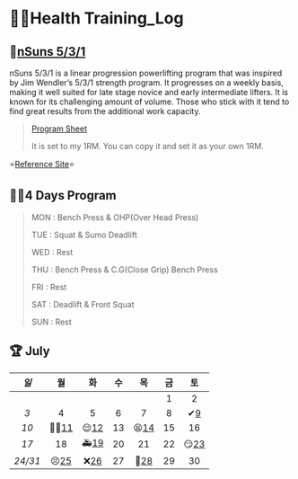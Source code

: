 # 🏋️‍♀️Health Training_Log

 ## 💪[nSuns 5/3/1](https://liftvault.com/programs/powerlifting/n-suns-lifting-spreadsheets/)

nSuns 5/3/1 is a linear progression powerlifting program that was inspired by Jim Wendler’s 5/3/1 strength program. It progresses on a weekly basis, making it well suited for late stage novice and early intermediate lifters. It is known for its challenging amount of volume. Those who stick with it tend to find great results from the additional work capacity.



> [Program Sheet](./nSuns.xlsx) 
>
> 
> It is set to my 1RM. You can copy it and set it as your own 1RM.
> 

  ⭐[Reference Site](https://m.blog.naver.com/tbvjaos7654/222463187253)⭐

## 🏃‍♂️4 Days Program

> MON : Bench Press & OHP(Over Head Press)
>
> TUE : Squat & Sumo Deadlift 
>
> WED : Rest
>
> THU : Bench Press & C.G(Close Grip) Bench Press
>
> FRI : Rest
>
> SAT : Deadlift & Front Squat
>
> SUN : Rest
>
> 

## 🏆 July



|  *일*   |             월             |            화             |  수  |            목             |  금  |            토             |
| :-----: | :------------------------: | :-----------------------: | :--: | :-----------------------: | :--: | :-----------------------: |
|         |                            |                           |      |                           |  1   |             2             |
|   *3*   |             4              |             5             |  6   |             7             |  8   |  ✔[9](./July/7.9_SAT.md)  |
|  *10*   | 🏃‍♂️[11](./July/7.11_MON.md) | 😌[12](./July/7.12_TUE.md) |  13  | 😫[14](./July/7.14_THU.md) |  15  |            16             |
|  *17*   |             18             | 🚑[19](./July/7.19_TUE.md) |  20  |            21             |  22  | 😏[23](./July/7.23_SAT.md) |
| *24/31* | 😣[25](./July/7.25_MON.md)  | ❌[26](./July/7.26_TUE.md) |  27  | 💯[28](./July/7.28_THU.md) |  29  |            30             |







